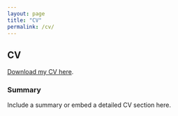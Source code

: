 ```yaml
---
layout: page
title: "CV"
permalink: /cv/
---
```


## CV

[Download my CV here](assets/owen-funk-cv.pdf).

### Summary
Include a summary or embed a detailed CV section here.
